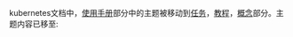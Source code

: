 <!--
The topics in the [User Guide](/docs/user-guide/) section of the Kubernetes docs
are being moved to the [Tasks](/docs/tasks/), [Tutorials](/docs/tutorials/), and
[Concepts](/docs/concepts) sections. The content in this topic has moved to:
-->
kubernetes文档中，[使用手册](/docs/user-guide/)部分中的主题被移动到[任务](/docs/tasks/)，[教程](/docs/tutorials/)，[概念](/docs/concepts)部分。主题内容已移至:
